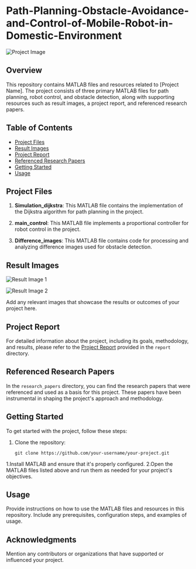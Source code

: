 # Path-Planning-Obstacle-Avoidance-and-Control-of-Mobile-Robot-in-Domestic-Environment

![Project Image](images/project_image.png)

## Overview

This repository contains MATLAB files and resources related to [Project Name]. The project consists of three primary MATLAB files for path planning, robot control, and obstacle detection, along with supporting resources such as result images, a project report, and referenced research papers.

## Table of Contents

- [Project Files](#project-files)
- [Result Images]([#result-images](https://github.com/karansspk/Path-Planning-Obstacle-Avoidance-and-Control-of-Mobile-Robot-in-Domestic-Environment/blob/main/Dijkstra_Path.png))
- [Project Report]([#project-report](https://github.com/karansspk/Path-Planning-Obstacle-Avoidance-and-Control-of-Mobile-Robot-in-Domestic-Environment/blob/main/Mobile%20Robots%20Final%20Report.pdf))
- [Referenced Research Papers](#referenced-research-papers)
- [Getting Started](#getting-started)
- [Usage](#usage)


## Project Files

1. **Simulation_dijkstra**: This MATLAB file contains the implementation of the Dijkstra algorithm for path planning in the project.

2. **main_control**: This MATLAB file implements a proportional controller for robot control in the project.

3. **Difference_images**: This MATLAB file contains code for processing and analyzing difference images used for obstacle detection.

## Result Images

![Result Image 1](images/result_image_1.png)

![Result Image 2](images/result_image_2.png)

Add any relevant images that showcase the results or outcomes of your project here.

## Project Report

For detailed information about the project, including its goals, methodology, and results, please refer to the [Project Report](report/project_report.pdf) provided in the `report` directory.

## Referenced Research Papers

In the `research_papers` directory, you can find the research papers that were referenced and used as a basis for this project. These papers have been instrumental in shaping the project's approach and methodology.

## Getting Started


To get started with the project, follow these steps:

1. Clone the repository:

   ```shell
   git clone https://github.com/your-username/your-project.git

1.Install MATLAB and ensure that it's properly configured.
2.Open the MATLAB files listed above and run them as needed for your project's objectives.

## Usage
Provide instructions on how to use the MATLAB files and resources in this repository. Include any prerequisites, configuration steps, and examples of usage.

## Acknowledgments
Mention any contributors or organizations that have supported or influenced your project.

